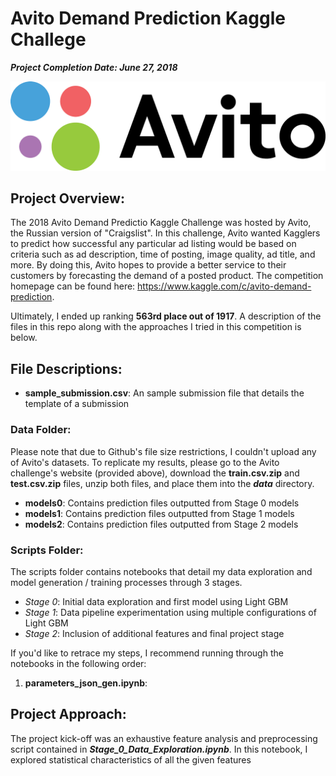 # Avito Demand Prediction Kaggle Challege

***Project Completion Date: June 27, 2018***

![avito logo](https://github.com/gestalt-howard/avito-demand-prediction/blob/master/images/logo-avito.png)

## Project Overview:
The 2018 Avito Demand Predictio Kaggle Challenge was hosted by Avito, the Russian version of "Craigslist". In this challenge, Avito wanted Kagglers to predict how successful any particular ad listing would be based on criteria such as ad description, time of posting, image quality, ad title, and more. By doing this, Avito hopes to provide a better service to their customers by forecasting the demand of a posted product. The competition homepage can be found here: https://www.kaggle.com/c/avito-demand-prediction.

Ultimately, I ended up ranking **563rd place out of 1917**. A description of the files in this repo along with the approaches I tried in this competition is below.

## File Descriptions:

* **sample_submission.csv**: An sample submission file that details the template of a submission

### Data Folder:
Please note that due to Github's file size restrictions, I couldn't upload any of Avito's datasets. To replicate my results, please go to the Avito challenge's website (provided above), download the **train.csv.zip** and **test.csv.zip** files, unzip both files, and place them into the ***data*** directory.
* **models0**: Contains prediction files outputted from Stage 0 models
* **models1**: Contains prediction files outputted from Stage 1 models
* **models2**: Contains prediction files outputted from Stage 2 models

### Scripts Folder:
The scripts folder contains notebooks that detail my data exploration and model generation / training processes through 3 stages.
* *Stage 0*: Initial data exploration and first model using Light GBM
* *Stage 1*: Data pipeline experimentation using multiple configurations of Light GBM
* *Stage 2*: Inclusion of additional features and final project stage

If you'd like to retrace my steps, I recommend running through the notebooks in the following order:

1. **parameters_json_gen.ipynb**: 

## Project Approach:
The project kick-off was an exhaustive feature analysis and preprocessing script contained in ***Stage_0_Data_Exploration.ipynb***. In this notebook, I explored statistical characteristics of all the given features
